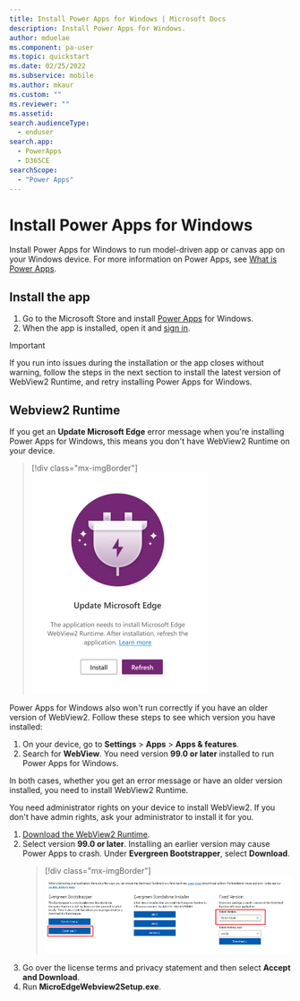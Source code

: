 ```yaml
---
title: Install Power Apps for Windows | Microsoft Docs
description: Install Power Apps for Windows.
author: mduelae
ms.component: pa-user
ms.topic: quickstart
ms.date: 02/25/2022
ms.subservice: mobile
ms.author: mkaur
ms.custom: ""
ms.reviewer: ""
ms.assetid: 
search.audienceType: 
  - enduser
search.app: 
  - PowerApps
  - D365CE
searchScope:
  - "Power Apps"
---
```


# Install Power Apps for Windows


Install Power Apps for Windows to run model-driven app or canvas app on your Windows device. For more information on Power Apps, see [What is Power Apps](/powerapps/powerapps-overview).


## Install the app

1. Go to the Microsoft Store and install [Power Apps](https://www.microsoft.com/store/apps/9MVC8P1Q3B29) for Windows.  
2. When the app is installed, open it and [sign in](windows-app-use.md). 
> [!IMPORTANT]
> If you run into issues during the installation or the app closes without warning, follow the steps in the next section to install the latest version of WebView2 Runtime, and retry installing Power Apps for Windows.

## Webview2 Runtime

If you get an **Update Microsoft Edge** error message when you're installing Power Apps for Windows, this means you don't have WebView2 Runtime on your device.

> [!div class="mx-imgBorder"]
> ![WebView2 Runtime errow.](media/webview2.png "WebView2")

Power Apps for Windows also won't run correctly if you have an older version of WebView2. Follow these steps to see which version you have installed:

1. On your device, go to **Settings** > **Apps** > **Apps & features**.
2. Search for **WebView**. You need version **99.0 or later** installed to run Power Apps for Windows.

In both cases, whether you get an error message or have an older version installed, you need to install WebView2 Runtime.

You need administrator rights on your device to install WebView2. If you don't have admin rights, ask your administrator to install it for you. 
 
1. [Download the WebView2 Runtime](https://developer.microsoft.com/microsoft-edge/webview2/#download-section).
2. Select version **99.0 or later**. Installing an earlier version may cause Power Apps to crash. Under **Evergreen Bootstrapper**, select **Download**.
   > [!div class="mx-imgBorder"]
   > ![Download WebView2 Runtime.](media/webview-install.png "Download WebView2")
3. Go over the license terms and privacy statement and then select **Accept and Download**.
4. Run **MicroEdgeWebview2Setup.exe**.

